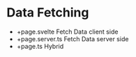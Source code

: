 # Data Fetching


- +page.svelte Fetch Data client side
- +page.server.ts Fetch Data server side
- +page.ts Hybrid
